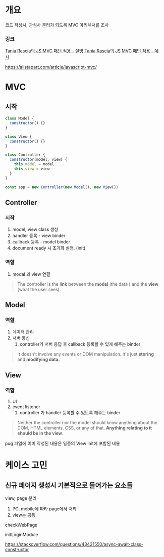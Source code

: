 
# 개요

코드 작성시, 관심사 분리가 되도록 MVC 아키텍쳐를 조사

### 링크

[Tania Rascia의 JS MVC 패턴 적용 - 설명](https://www.taniarascia.com/javascript-mvc-todo-app/)
[Tania Rascia의 JS MVC 패턴 적용 - 예시](https://github.com/taniarascia/mvc/blob/master/script.js)

https://alistapart.com/article/javascript-mvc/

# MVC

## 시작

```js
class Model {
  constructor() {}
}

class View {
  constructor() {}
}

class Controller {
  constructor(model, view) {
    this.model = model
    this.view = view
  }
}

const app = new Controller(new Model(), new View())
```


## Controller

### 시작
1. model, view class 생성
2.  handler 등록 - view binder
3. callback 등록 - model binder
4. document ready 시 초기화 실행. (init)

### 역할
1. modal 과 view 연결

>The controller is the __link__ between the __model__ (the data ) and the __view__ (what the user sees).



## Model

### 역할
1. 데이터 관리
2. 서버 통신
	1. controller가 서버 응답 후 callback 등록할 수 있게 해주는 binder

> It doesn't involve any events or DOM manipulation. It's just __storing__ and __modifying data.__

## View

### 역할
1. UI
2. event listener
	1. controller 가 handler 등록할 수 있도록 해주는 binder

> Neither the controller nor the model should know anything about the DOM, HTML elements, CSS, or any of that. __Anything relating to it should be in the view__.

pug 파일에 이미 작성된 내용은 일종의 View init에 포함된 내용



# 케이스 고민

## 신규 페이지 생성시 기본적으로 들어가는 요소들

view, page 분리
1. PC, mobile에 따라 page에서 처리
2. view는 공통

checkWebPage

initLoginModule


https://stackoverflow.com/questions/43431550/async-await-class-constructor